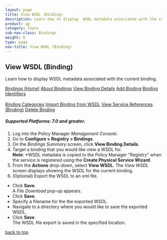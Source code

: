 ```yaml
---
layout: page
title: View WSDL (Binding)
description: Learn how to display  WSDL metadata associated with the current binding.
product: ag
category: learn
sub-nav-class: Bindings
weight:	6
type: page
nav-title: View WSDL (Binding)
---
```


## View WSDL (Binding)

Learn how to display WSDL metadata associated with the current binding.

<a href="bindings_toc.html" class="button secondary">Bindings (Home)</a> <a href="../bindings/about_bindings.html" class="button secondary">About Bindings</a> <a href="../bindings/view_binding_details.html" class="button secondary">View Binding Details</a>    <a href="../bindings/add_binding.html" class="button secondary">Add Binding</a>  <a href="../bindings/binding_identifiers.html" class="button secondary">Binding Identifiers</a> <br><br><a href="../bindings/binding_categories.html" class="button secondary">Binding Categories</a> <a href="../bindings/import_binding_from_wsdl.html" class="button secondary">Import Binding from WSDL</a> <a href="../bindings/view_service_references_binding.html" class="button secondary">View Service References (Binding)</a> <a href="../bindings/delete_binding.html" class="button secondary">Delete Binding</a>

<h5 class="stamp">Supported Platforms: 7.0 and greater.</h5>

1. Log into the Policy Manager *Management Console*.
2. Go to **Configure > Registry > Bindings**.  
2. On the *Bindings Summary* screen, click **View Binding Details**.  
3. Target a binding that you would like view a WSDL for.  
**Note**: *WSDL metadata is copied to the Policy Manager "Registry" when the service is registered using the **Create Physical Service Wizard**.
4. From the **Actions** drop-down, select **View WSDL**. The *View WSDL* screen displays showing the WSDL for the current binding.
5. (Optional) Export the WSDL to an xml file.  
  * Click **Save**.  
  A *File Download* pop-up appears.
  * Click **Save**.
  * Specify a filename for the the exported WSDL.
  * Navigate to a directory where you would like to save the exported WSDL.
  * Click **Save**.  
  The WSDL file export is saved in the specified location.
  
<a href="#top">back to top</a> 
